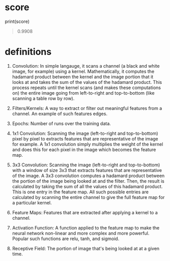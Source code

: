 # score
print(score)
> 0.9908

# definitions

1. Convolution: In simple langauge, it scans a channel (a black and white image, for example) using a kernel. Mathematically, it computes the hadamard product between the kernel and the image portion that it looks at and takes the sum of the values of the hadamard product. This process repeats until the kernel scans (and makes these computations on) the entire image going from left-to-right and top-to-bottom (like scanning a table row by row).

2. Filters/Kernels: A way to extract or filter out meaningful features from a channel. An example of such features edges.

3. Epochs: Number of runs over the training data.

4. 1x1 Convolution: Scanning the image (left-to-right and top-to-bottom) pixel by pixel to extracts features that are representative of the image for example. A 1x1 convolution simply multiplies the weight of the kernel and does this for each pixel in the image which becomes the feature map.

5. 3x3 Convolution: Scanning the image (left-to-right and top-to-bottom) with a window of size 3x3 that extracts features that are representative of the image. A 3x3 convolution computes a hadamard product between the portion of the image being looked at and the filter. Then, the result is calculated by taking the sum of all the values of this hadamard product. This is one entry in the feature map. All such possible entries are calculated by scanning the entire channel to give the full feature map for a particular kernel.

6. Feature Maps: Features that are extracted after applying a kernel to a channel.

7. Activation Function: A function applied to the feature map to make the neural network non-linear and more complex and more powerful. Popular such functions are relu, tanh, and sigmoid.

8. Receptive Field: The portion of image that's being looked at at a given time.